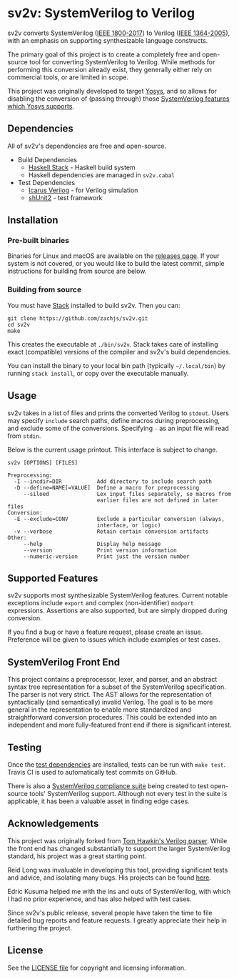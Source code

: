 # sv2v: SystemVerilog to Verilog

sv2v converts SystemVerilog ([IEEE 1800-2017]) to Verilog ([IEEE 1364-2005]),
with an emphasis on supporting synthesizable language constructs.

[IEEE 1800-2017]: https://ieeexplore.ieee.org/servlet/opac?punumber=8299593
[IEEE 1364-2005]: https://ieeexplore.ieee.org/servlet/opac?punumber=10779

The primary goal of this project is to create a completely free and open-source
tool for converting SystemVerilog to Verilog. While methods for performing this
conversion already exist, they generally either rely on commercial tools, or are
limited in scope.

This project was originally developed to target [Yosys], and so allows for
disabling the conversion of (passing through) those [SystemVerilog features
which Yosys supports].

[Yosys]: http://www.clifford.at/yosys/
[SystemVerilog features which Yosys supports]: https://github.com/YosysHQ/yosys#supported-features-from-systemverilog


## Dependencies

All of sv2v's dependencies are free and open-source.

* Build Dependencies
    * [Haskell Stack](https://www.haskellstack.org/) - Haskell build system
    * Haskell dependencies are managed in `sv2v.cabal`
* Test Dependencies
    * [Icarus Verilog](http://iverilog.icarus.com) - for Verilog simulation
    * [shUnit2](https://github.com/kward/shunit2) - test framework


## Installation

### Pre-built binaries

Binaries for Linux and macOS are available on the [releases page]. If your
system is not covered, or you would like to build the latest commit, simple
instructions for building from source are below.

[releases page]: https://github.com/zachjs/sv2v/releases

### Building from source

You must have [Stack] installed to build sv2v. Then you can:

[Stack]: https://www.haskellstack.org/

```
git clone https://github.com/zachjs/sv2v.git
cd sv2v
make
```

This creates the executable at `./bin/sv2v`. Stack takes care of installing
exact (compatible) versions of the compiler and sv2v's build dependencies.

You can install the binary to your local bin path (typically `~/.local/bin`) by
running `stack install`, or copy over the executable manually.


## Usage

sv2v takes in a list of files and prints the converted Verilog to `stdout`.
Users may specify `include` search paths, define macros during preprocessing,
and exclude some of the conversions. Specifying `-` as an input file will read
from `stdin`.

Below is the current usage printout. This interface is subject to change.

```
sv2v [OPTIONS] [FILES]

Preprocessing:
  -I --incdir=DIR           Add directory to include search path
  -D --define=NAME[=VALUE]  Define a macro for preprocessing
     --siloed               Lex input files separately, so macros from
                            earlier files are not defined in later files
Conversion:
  -E --exclude=CONV         Exclude a particular conversion (always,
                            interface, or logic)
  -v --verbose              Retain certain conversion artifacts
Other:
     --help                 Display help message
     --version              Print version information
     --numeric-version      Print just the version number
```


## Supported Features

sv2v supports most synthesizable SystemVerilog features. Current notable
exceptions include `export` and complex (non-identifier) `modport` expressions.
Assertions are also supported, but are simply dropped during conversion.

If you find a bug or have a feature request, please create an issue. Preference
will be given to issues which include examples or test cases.


## SystemVerilog Front End

This project contains a preprocessor, lexer, and parser, and an abstract syntax
tree representation for a subset of the SystemVerilog specification. The parser
is not very strict. The AST allows for the representation of syntactically (and
semantically) invalid Verilog. The goal is to be more general in the
representation to enable more standardized and straightforward conversion
procedures. This could be extended into an independent and more fully-featured
front end if there is significant interest.


## Testing

Once the [test dependencies](#dependencies) are installed, tests can be run with
`make test`. Travis CI is used to automatically test commits on GitHub.

There is also a [SystemVerilog compliance suite] being created to test
open-source tools' SystemVerilog support. Although not every test in the suite
is applicable, it has been a valuable asset in finding edge cases.

[SystemVerilog compliance suite]: https://github.com/SymbiFlow/sv-tests


## Acknowledgements

This project was originally forked from [Tom Hawkin's Verilog parser]. While the
front end has changed substantially to support the larger SystemVerilog
standard, his project was a great starting point.

[Tom Hawkin's Verilog parser]: https://github.com/tomahawkins/verilog

Reid Long was invaluable in developing this tool, providing significant tests
and advice, and isolating many bugs. His projects can be found
[here](https://bitbucket.org/ReidLong/).

Edric Kusuma helped me with the ins and outs of SystemVerilog, with which I had
no prior experience, and has also helped with test cases.

Since sv2v's public release, several people have taken the time to file detailed
bug reports and feature requests. I greatly appreciate their help in furthering
the project.


## License

See the [LICENSE file](LICENSE) for copyright and licensing information.
